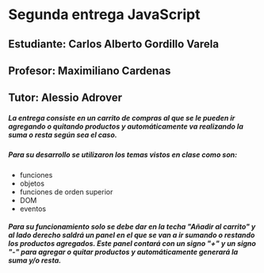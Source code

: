 # Segunda entrega JavaScript
## Estudiante: Carlos Alberto Gordillo Varela
## Profesor: Maximiliano Cardenas
## Tutor: Alessio Adrover

##### La entrega consiste en un carrito de compras al que se le pueden ir agregando o quitando productos y automáticamente va realizando la suma o resta según sea el caso.

##### Para su desarrollo se utilizaron los temas vistos en clase como son:
- funciones
- objetos
- funciones de orden superior
- DOM
- eventos

##### Para su funcionamiento solo se debe dar en la techa "Añadir al carrito" y al lado derecho saldrá un panel en el que se van a ir sumando o restando los productos agregados. Este panel contará con un signo "+" y un signo "-" para agregar o quitar productos y automáticamente generará la suma y/o resta. 
